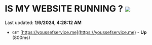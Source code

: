 # IS MY WEBSITE RUNNING ? [![](https://img.shields.io/static/v1?label=Sponsor&message=%E2%9D%A4&logo=GitHub&color=%23fe8e86)](https://github.com/sponsors/<username>)

Last updated: **1/6/2024, 4:28:12 AM**

- `GET` [https://youssefservice.me](https://youssefservice.me) - **Up** (800ms)

